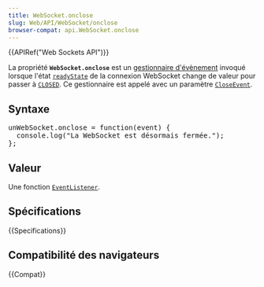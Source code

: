 ```yaml
---
title: WebSocket.onclose
slug: Web/API/WebSocket/onclose
browser-compat: api.WebSocket.onclose
---
```

<p>{{APIRef("Web Sockets API")}}</p>

<p>La propriété <code><strong>WebSocket.onclose</strong></code> est un <a href="/fr/docs/Web/Events/Event_handlers">gestionnaire d'évènement</a> invoqué lorsque l'état <a href="/fr/docs/Web/API/WebSocket/readyState"><code>readyState</code></a> de la connexion WebSocket change de valeur pour passer à <a href="/fr/docs/Web/API/WebSocket/readyState"><code>CLOSED</code></a>. Ce gestionnaire est appelé avec un paramètre <a href="/fr/docs/Web/API/CloseEvent"><code>CloseEvent</code></a>.</p>

<h2 id="syntax">Syntaxe</h2>

<pre class="brush: js">
unWebSocket.onclose = function(event) {
  console.log("La WebSocket est désormais fermée.");
};</pre>

<h2 id="value">Valeur</h2>

<p>Une fonction <a href="/fr/docs/Web/API/EventListener"><code>EventListener</code></a>.</p>

<h2 id="specifications">Spécifications</h2>

<p>{{Specifications}}</p>

<h2 id="browser_compatibility">Compatibilité des navigateurs</h2>

<p>{{Compat}}</p>
